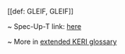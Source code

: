 [[def: GLEIF, GLEIF]]

~ Spec-Up-T link: <a href='https://weboftrust.github.io/WOT-terms/docs/glossary/GLEIF'>here</a>

~ More in <a href="https://weboftrust.github.io/WOT-terms/docs/glossary/GLEIF">extended KERI glossary</a>
